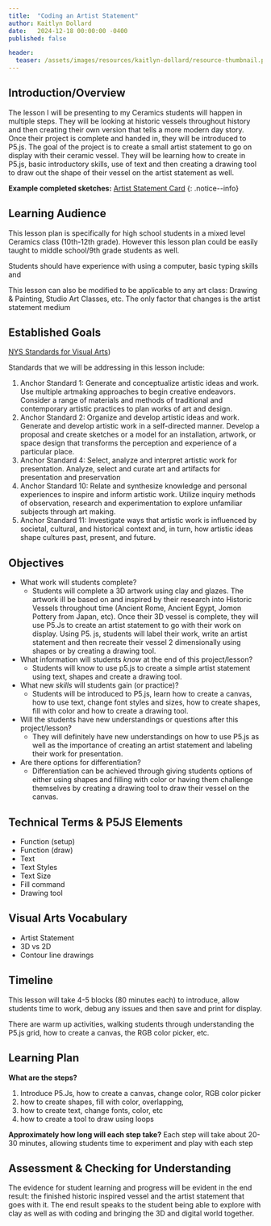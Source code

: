 ```yaml
---
title:  "Coding an Artist Statement"
author: Kaitlyn Dollard
date:   2024-12-18 00:00:00 -0400
published: false

header:
  teaser: /assets/images/resources/kaitlyn-dollard/resource-thumbnail.png
---
```


## Introduction/Overview

The lesson I will be presenting to my Ceramics students will happen in multiple steps. They will be looking at historic vessels throughout history and then creating their own version that tells a more modern day story. Once their project is complete and handed in, they will be introduced to P5.js.  The goal of the project is to create a small artist statement to go on display with their ceramic vessel. They will be learning how to create in P5.js, basic introductory skills, use of text and then creating a drawing tool to draw out the shape of their vessel on the artist statement as well. 

**Example completed sketches:** [Artist Statement Card](https://editor.p5js.org/Dollkait/sketches/KinqAAFc_)
{: .notice--info}

## Learning Audience

This lesson plan is specifically for high school students in a mixed level Ceramics class (10th-12th grade).  However this lesson plan could be easily taught to middle school/9th grade students as well. 

Students should have experience with using a computer, basic typing skills and

This lesson can also be modified to be applicable to any art class: Drawing & Painting, Studio Art Classes, etc. The only factor that changes is the artist statement medium

## Established Goals

[NYS Standards for Visual Arts](https://www.nysed.gov/sites/default/files/programs/standards-instruction/nys-visual-arts-at-a-glance-final-8-2-2017-high-res-v2.pdf))

Standards that we will be addressing in this lesson include:

1. Anchor Standard 1: Generate and conceptualize artistic ideas and work. Use multiple artmaking approaches to begin creative endeavors. Consider a range of materials and methods of traditional and contemporary artistic practices to plan works of art and design.   
2. Anchor Standard 2: Organize and develop artistic ideas and work. Generate and develop artistic work in a self-directed manner. Develop a proposal and create sketches or a model for an installation, artwork, or space design that transforms the perception and experience of a particular place.   
3. Anchor Standard 4: Select, analyze and interpret artistic work for presentation. Analyze, select and curate art and artifacts for presentation and preservation  
4. Anchor Standard 10: Relate and synthesize knowledge and personal experiences to inspire and inform artistic work. Utilize inquiry methods of observation, research and experimentation to explore unfamiliar subjects through art making.   
5. Anchor Standard 11: Investigate ways that artistic work is influenced by societal, cultural, and historical context and, in turn, how artistic ideas shape cultures past, present, and future.   

## Objectives

- What work will students complete?
    * Students will complete a 3D artwork using clay and glazes. The artwork ill be based on and inspired by their research into Historic Vessels throughout time (Ancient Rome, Ancient Egypt, Jomon Pottery from Japan, etc). Once their 3D vessel is complete, they will use P5.Js to create an artist statement to go with their work on display. Using P5. js, students will label their work, write an artist statement and then recreate their vessel 2 dimensionally using shapes or by creating a drawing tool. 
- What information will students *know* at the end of this project/lesson?  
    * Students will know to use p5.js to create a simple artist statement using text, shapes and create a drawing tool.   
- What new *skills* will students gain (or practice)?  
    * Students will be introduced to P5.js, learn how to create a canvas, how to use text, change font styles and sizes, how to create shapes, fill with color and how to create a drawing tool.   
- Will the students have new understandings or questions after this project/lesson?  
    * They will definitely have new understandings on how to use P5.js as well as the importance of creating an artist statement and labeling their work for presentation.   
- Are there options for differentiation?   
    * Differentiation can be achieved through giving students options of either using shapes and filling with color or having them challenge themselves by creating a drawing tool to draw their vessel on the canvas.

## Technical Terms & P5JS Elements

- Function (setup)
- Function (draw)
- Text 
- Text Styles
- Text Size
- Fill command
- Drawing tool

## Visual Arts Vocabulary

- Artist Statement
- 3D vs 2D
- Contour line drawings

## Timeline

This lesson will take 4-5 blocks (80 minutes each) to introduce, allow students time to work, debug any issues and then save and  print for display. 

There are warm up activities, walking students through understanding the  P5.js grid, how to create a canvas, the RGB color picker, etc.

## Learning Plan

**What are the steps?**
   1. Introduce P5.Js, how to create a canvas, change color, RGB color picker  
   2. how to create shapes, fill with color, overlapping,   
   3. how to create text, change fonts, color, etc  
   4. how to create a tool to draw using loops

**Approximately how long will each step take?** 
Each step will take about 20-30 minutes, allowing students time to experiment and play with each step

## Assessment &  Checking for Understanding

The evidence for student learning and progress will be evident in the end result: the finished historic inspired vessel and the artist statement that goes with it. The end result speaks to the student being able to explore with clay as well as with coding and bringing the 3D and digital  world together.